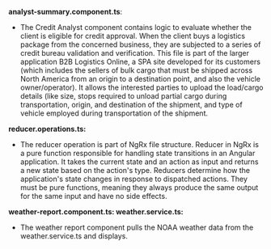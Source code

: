 
**analyst-summary.component.ts**: 
* The Credit Analyst component contains logic to evaluate whether the client is eligible for credit approval. When the client buys a logistics package from the concerned business, they are subjected to a series of credit bureau validation and verification. This file is part of the larger application B2B Logistics Online, a SPA site developed for its customers (which includes the sellers of bulk cargo that must be shipped across North America from an origin to a destination point, and also the vehicle owner/operator). It allows the interested parties to upload the load/cargo details (like size, stops required to unload partial cargo during transportation, origin, and destination of the shipment, and type of vehicle employed during transportation of the shipment.

**reducer.operations.ts:** 
* The reducer operation is part of NgRx file structure. Reducer in NgRx is a pure function responsible for handling state transitions in an Angular application. It takes the current state and an action as input and returns a new state based on the action's type. Reducers determine how the application's state changes in response to dispatched actions. They must be pure functions, meaning they always produce the same output for the same input and have no side effects.

**weather-report.component.ts:
weather.service.ts:**
* The weather report component pulls the NOAA weather data from the weather.service.ts and displays.
